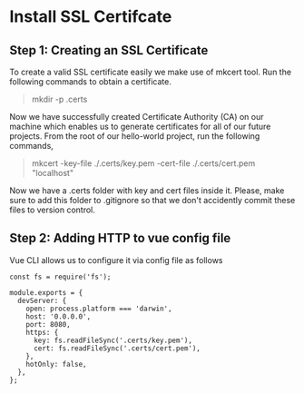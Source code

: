 # Install SSL Certifcate

## Step 1: Creating an SSL Certificate

To create a valid SSL certificate easily we make use of mkcert tool. Run the following commands to obtain a certificate.

> mkdir -p .certs

Now we have successfully created Certificate Authority (CA) on our machine which enables us to generate certificates for all of our future projects.
From the root of our hello-world project, run the following commands,

> mkcert -key-file ./.certs/key.pem -cert-file ./.certs/cert.pem "localhost"

Now we have a .certs folder with key and cert files inside it.
Please, make sure to add this folder to .gitignore so that we don't accidently commit these files to version control.

## Step 2: Adding HTTP to vue config file

Vue CLI allows us to configure it via config file as follows


```
const fs = require('fs');

module.exports = {
  devServer: {
    open: process.platform === 'darwin',
    host: '0.0.0.0',
    port: 8080,
    https: {
      key: fs.readFileSync('.certs/key.pem'),
      cert: fs.readFileSync('.certs/cert.pem'),
    },
    hotOnly: false,
  },
};
```